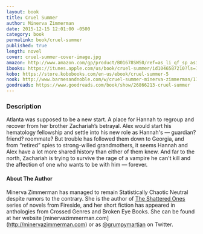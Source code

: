 ```yaml
---
layout: book
title: Cruel Summer
author: Minerva Zimmerman
date: 2015-12-15 12:01:00 -0500
category: book
permalink: book/cruel-summer
published: true
length: novel
cover: cruel-summer-cover-image.jpg
amazon: http://www.amazon.com/gp/product/B01678SWS0/ref=as_li_qf_sp_asin_il_tl?ie=UTF8&camp=1789&creative=9325&creativeASIN=B01678SWS0&linkCode=as2&tag=firesidemagaz-20&linkId=LCA7TKTRAYTAGTEC
ibooks: https://itunes.apple.com/us/book/cruel-summer/id1046587210?ls=1&mt=11
kobo: https://store.kobobooks.com/en-us/ebook/cruel-summer-5
nook: http://www.barnesandnoble.com/w/cruel-summer-minerva-zimmerman/1123127833
goodreads: https://www.goodreads.com/book/show/26866213-cruel-summer
---
```


### Description

Atlanta was supposed to be a new start. A place for Hannah to regroup and recover from her brother Zachariah’s betrayal. Alex would start his hematology fellowship and settle into his new role as Hannah's — guardian? friend? roommate? But trouble has followed them down to Georgia, and from “retired” spies to strong-willed grandmothers, it seems Hannah and Alex have a lot more shared history than either of them knew. And far to the north, Zachariah is trying to survive the rage of a vampire he can't kill and the affection of one who wants to be with him — forever.

#### About The Author

Minerva Zimmerman has managed to remain Statistically Chaotic Neutral despite rumors to the contrary. She is the author of [The Shattered Ones](http://www.firesidefiction.com/books/) series of novels from Fireside, and her short fiction has appeared in anthologies from Crossed Genres and Broken Eye Books. She can be found at her website [minervazimmerman.com] (http://minervazimmerman.com) or as [@grumpymartian](twitter.com/grumpymartian) on Twitter. 
